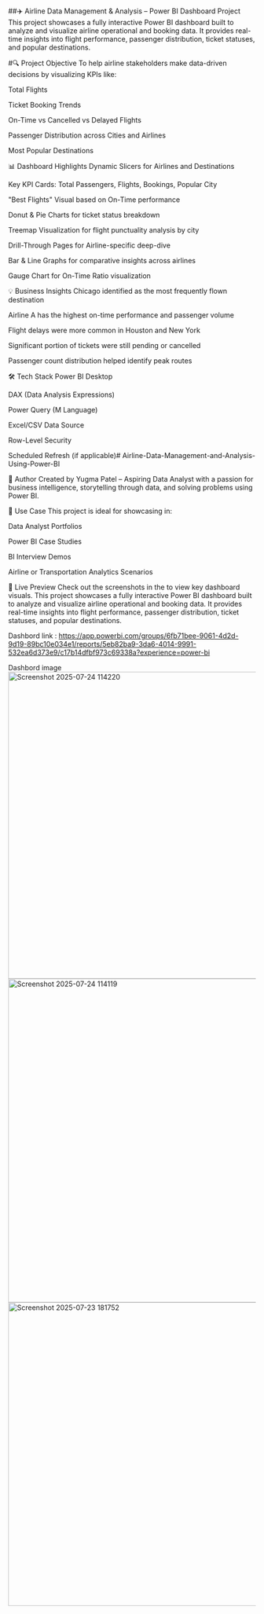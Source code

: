 ##✈️ Airline Data Management & Analysis – Power BI Dashboard Project
This project showcases a fully interactive Power BI dashboard built to analyze and visualize airline operational and booking data. It provides real-time insights into flight performance, passenger distribution, ticket statuses, and popular destinations.

#🔍 Project Objective
To help airline stakeholders make data-driven decisions by visualizing KPIs like:

Total Flights

Ticket Booking Trends

On-Time vs Cancelled vs Delayed Flights

Passenger Distribution across Cities and Airlines

Most Popular Destinations

📊 Dashboard Highlights
Dynamic Slicers for Airlines and Destinations

Key KPI Cards: Total Passengers, Flights, Bookings, Popular City

"Best Flights" Visual based on On-Time performance

Donut & Pie Charts for ticket status breakdown

Treemap Visualization for flight punctuality analysis by city

Drill-Through Pages for Airline-specific deep-dive

Bar & Line Graphs for comparative insights across airlines

Gauge Chart for On-Time Ratio visualization

💡 Business Insights
Chicago identified as the most frequently flown destination

Airline A has the highest on-time performance and passenger volume

Flight delays were more common in Houston and New York

Significant portion of tickets were still pending or cancelled

Passenger count distribution helped identify peak routes

🛠️ Tech Stack
Power BI Desktop

DAX (Data Analysis Expressions)

Power Query (M Language)

Excel/CSV Data Source

Row-Level Security

Scheduled Refresh (if applicable)# Airline-Data-Management-and-Analysis-Using-Power-BI


👤 Author
Created by Yugma Patel – Aspiring Data Analyst with a passion for business intelligence, storytelling through data, and solving problems using Power BI.

📌 Use Case
This project is ideal for showcasing in:

Data Analyst Portfolios

Power BI Case Studies

BI Interview Demos

Airline or Transportation Analytics Scenarios

🚀 Live Preview
Check out the screenshots in the to view key dashboard visuals.
This project showcases a fully interactive Power BI dashboard built to analyze and visualize airline operational and booking data. It provides real-time insights into flight performance, passenger distribution, ticket statuses, and popular destinations.

Dashbord link : https://app.powerbi.com/groups/6fb71bee-9061-4d2d-9d19-89bc10e034e1/reports/5eb82ba9-3da6-4014-9991-532ea6d373e9/c17b14dfbf973c69338a?experience=power-bi

Dashbord image
<img width="1106" height="625" alt="Screenshot 2025-07-24 114220" src="https://github.com/user-attachments/assets/73df16b1-98a7-4ef4-b334-abd9e73e1f54" />
<img width="1109" height="659" alt="Screenshot 2025-07-24 114119" src="https://github.com/user-attachments/assets/692bbaba-37b1-4b4b-9227-e3f0242cde94" />
<img width="1107" height="618" alt="Screenshot 2025-07-23 181752" src="https://github.com/user-attachments/assets/33bdb767-8030-4273-8d27-7a09081fdcd0" />

